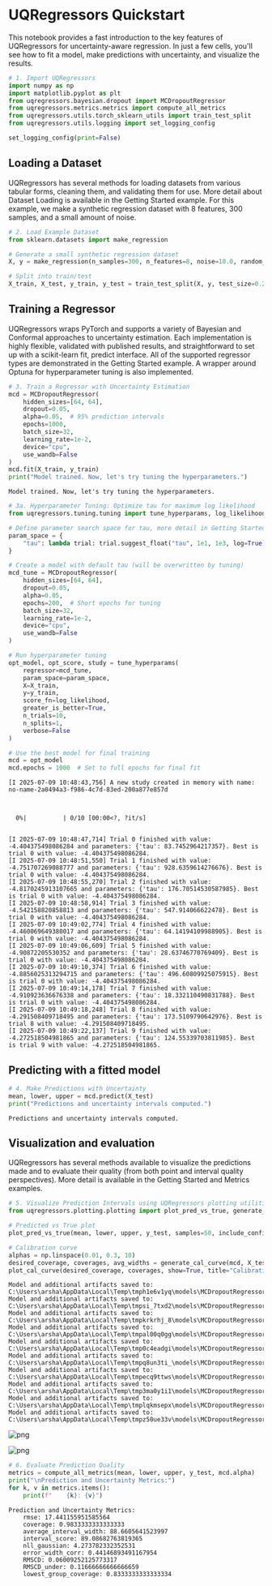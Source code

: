 # UQRegressors Quickstart

This notebook provides a fast introduction to the key features of UQRegressors for uncertainty-aware regression. In just a few cells, you'll see how to fit a model, make predictions with uncertainty, and visualize the results.


```python
# 1. Import UQRegressors
import numpy as np
import matplotlib.pyplot as plt
from uqregressors.bayesian.dropout import MCDropoutRegressor
from uqregressors.metrics.metrics import compute_all_metrics
from uqregressors.utils.torch_sklearn_utils import train_test_split
from uqregressors.utils.logging import set_logging_config

set_logging_config(print=False)
```

## Loading a Dataset 
UQRegressors has several methods for loading datasets from various tabular forms, cleaning them, and validating them for use. More detail about Dataset Loading is available in the Getting Started example. For this example, we make a synthetic regression dataset with 8 features, 300 samples, and a small amount of noise. 


```python
# 2. Load Example Dataset
from sklearn.datasets import make_regression

# Generate a small synthetic regression dataset
X, y = make_regression(n_samples=300, n_features=8, noise=10.0, random_state=0)

# Split into train/test
X_train, X_test, y_train, y_test = train_test_split(X, y, test_size=0.2, random_state=0)
```

## Training a Regressor
UQRegressors wraps PyTorch and supports a variety of Bayesian and Conformal approaches to uncertainty estimation. Each implementation is highly flexible, validated with published results, and straightforward to set up with a scikit-learn fit, predict interface. All of the supported regressor types are demonstrated in the Getting Started example. A wrapper around Optuna for hyperparameter tuning is also implemented. 


```python
# 3. Train a Regressor with Uncertainty Estimation
mcd = MCDropoutRegressor(
    hidden_sizes=[64, 64],
    dropout=0.05,
    alpha=0.05,  # 95% prediction intervals
    epochs=1000,
    batch_size=32,
    learning_rate=1e-2,
    device="cpu",
    use_wandb=False
)
mcd.fit(X_train, y_train)
print("Model trained. Now, let's try tuning the hyperparameters.")
```

    Model trained. Now, let's try tuning the hyperparameters.
    


```python
# 3a. Hyperparameter Tuning: Optimize tau for maximum log likelihood
from uqregressors.tuning.tuning import tune_hyperparams, log_likelihood

# Define parameter search space for tau, more detail in Getting Started and Optuna docs
param_space = {
    "tau": lambda trial: trial.suggest_float("tau", 1e1, 1e3, log=True) # typically set a wider range of values
}

# Create a model with default tau (will be overwritten by tuning)
mcd_tune = MCDropoutRegressor(
    hidden_sizes=[64, 64],
    dropout=0.05,
    alpha=0.05,
    epochs=200,  # Short epochs for tuning
    batch_size=32,
    learning_rate=1e-2,
    device="cpu",
    use_wandb=False
)

# Run hyperparameter tuning
opt_model, opt_score, study = tune_hyperparams(
    regressor=mcd_tune,
    param_space=param_space,
    X=X_train,
    y=y_train,
    score_fn=log_likelihood,
    greater_is_better=True,
    n_trials=10,
    n_splits=1,
    verbose=False
)

# Use the best model for final training
mcd = opt_model
mcd.epochs = 1000  # Set to full epochs for final fit
```

    [I 2025-07-09 10:48:43,756] A new study created in memory with name: no-name-2a0494a3-f986-4c7d-83ed-200a877e857d
    


      0%|          | 0/10 [00:00<?, ?it/s]


    [I 2025-07-09 10:48:47,714] Trial 0 finished with value: -4.404375498086284 and parameters: {'tau': 83.7452964217357}. Best is trial 0 with value: -4.404375498086284.
    [I 2025-07-09 10:48:51,550] Trial 1 finished with value: -4.751707269088777 and parameters: {'tau': 928.6359614276676}. Best is trial 0 with value: -4.404375498086284.
    [I 2025-07-09 10:48:55,270] Trial 2 finished with value: -4.8170245913107665 and parameters: {'tau': 176.70514530587985}. Best is trial 0 with value: -4.404375498086284.
    [I 2025-07-09 10:48:58,914] Trial 3 finished with value: -4.542158820858813 and parameters: {'tau': 547.914066622478}. Best is trial 0 with value: -4.404375498086284.
    [I 2025-07-09 10:49:02,774] Trial 4 finished with value: -4.460069649380017 and parameters: {'tau': 64.14194109988905}. Best is trial 0 with value: -4.404375498086284.
    [I 2025-07-09 10:49:06,609] Trial 5 finished with value: -4.90872205530352 and parameters: {'tau': 28.63746770769409}. Best is trial 0 with value: -4.404375498086284.
    [I 2025-07-09 10:49:10,374] Trial 6 finished with value: -4.8856025313294715 and parameters: {'tau': 496.60809925075915}. Best is trial 0 with value: -4.404375498086284.
    [I 2025-07-09 10:49:14,178] Trial 7 finished with value: -4.910923636676338 and parameters: {'tau': 18.332110490831788}. Best is trial 0 with value: -4.404375498086284.
    [I 2025-07-09 10:49:18,248] Trial 8 finished with value: -4.291508409718495 and parameters: {'tau': 173.5109790642976}. Best is trial 8 with value: -4.291508409718495.
    [I 2025-07-09 10:49:22,137] Trial 9 finished with value: -4.272518504981865 and parameters: {'tau': 124.55339703811985}. Best is trial 9 with value: -4.272518504981865.
    

## Predicting with a fitted model 


```python
# 4. Make Predictions with Uncertainty
mean, lower, upper = mcd.predict(X_test)
print("Predictions and uncertainty intervals computed.")
```

    Predictions and uncertainty intervals computed.
    

## Visualization and evaluation

UQRegressors has several methods available to visualize the predictions made and to evaluate their quality (from both point and interval quality perspectives). More detail is available in the Getting Started and Metrics examples.


```python
# 5. Visualize Prediction Intervals using UQRegressors plotting utilities
from uqregressors.plotting.plotting import plot_pred_vs_true, generate_cal_curve, plot_cal_curve

# Predicted vs True plot
plot_pred_vs_true(mean, lower, upper, y_test, samples=50, include_confidence=True, show=True, title="Predicted vs True with Uncertainty")

# Calibration curve
alphas = np.linspace(0.01, 0.3, 10)
desired_coverage, coverages, avg_widths = generate_cal_curve(mcd, X_test, y_test, alphas=alphas, refit=False)
plot_cal_curve(desired_coverage, coverages, show=True, title="Calibration Curve")
```

    Model and additional artifacts saved to: C:\Users\arsha\AppData\Local\Temp\tmph1e6v1yq\models\MCDropoutRegressor_20250709_104934
    Model and additional artifacts saved to: C:\Users\arsha\AppData\Local\Temp\tmpsi_7txd2\models\MCDropoutRegressor_20250709_104934
    Model and additional artifacts saved to: C:\Users\arsha\AppData\Local\Temp\tmpkrkrhj_8\models\MCDropoutRegressor_20250709_104934
    Model and additional artifacts saved to: C:\Users\arsha\AppData\Local\Temp\tmpal00q0gg\models\MCDropoutRegressor_20250709_104934
    Model and additional artifacts saved to: C:\Users\arsha\AppData\Local\Temp\tmp0c4eadgi\models\MCDropoutRegressor_20250709_104934
    Model and additional artifacts saved to: C:\Users\arsha\AppData\Local\Temp\tmpq8un3ti_\models\MCDropoutRegressor_20250709_104934
    Model and additional artifacts saved to: C:\Users\arsha\AppData\Local\Temp\tmpecq9ttws\models\MCDropoutRegressor_20250709_104934
    Model and additional artifacts saved to: C:\Users\arsha\AppData\Local\Temp\tmp3ma0y1i1\models\MCDropoutRegressor_20250709_104934
    Model and additional artifacts saved to: C:\Users\arsha\AppData\Local\Temp\tmplqkmsepx\models\MCDropoutRegressor_20250709_104934
    Model and additional artifacts saved to: C:\Users\arsha\AppData\Local\Temp\tmpz50ue33v\models\MCDropoutRegressor_20250709_104934
    


    
![png](quickstart_files/quickstart_10_1.png)
    



    
![png](quickstart_files/quickstart_10_2.png)
    



```python
# 6. Evaluate Prediction Quality
metrics = compute_all_metrics(mean, lower, upper, y_test, mcd.alpha)
print("\nPrediction and Uncertainty Metrics:")
for k, v in metrics.items():
    print(f"    {k}: {v}")
```

    
    Prediction and Uncertainty Metrics:
        rmse: 17.441155951585564
        coverage: 0.9833333333333333
        average_interval_width: 88.6605641523997
        interval_score: 89.08682763819365
        nll_gaussian: 4.273782332352531
        error_width_corr: 0.44146893491167954
        RMSCD: 0.06009252125773317
        RMSCD_under: 0.11666666666666659
        lowest_group_coverage: 0.8333333333333334
    
